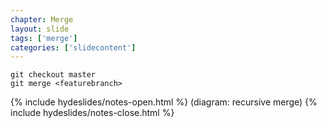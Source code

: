 ```yaml
---
chapter: Merge
layout: slide
tags: ['merge']
categories: ['slidecontent']
---
```


	git checkout master
	git merge <featurebranch>

{% include hydeslides/notes-open.html %}
(diagram: recursive merge)
{% include hydeslides/notes-close.html %}